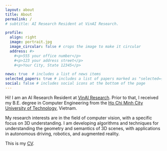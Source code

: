 ```yaml
---
layout: about
title: About
permalink: /
# subtitle: AI Research Resident at VinAI Research.

profile:
  align: right
  image: portrait.jpg
  image_circular: false # crops the image to make it circular
  address: #>
    #<p>555 your office number</p>
    #<p>123 your address street</p>
    #<p>Your City, State 12345</p>

news: true  # includes a list of news items
selected_papers: true # includes a list of papers marked as "selected={true}"
social: false # includes social icons at the bottom of the page
---
```


Hi! I am an AI Research Resident at [VinAI Research](https://vinai.io/). Prior to that, I received my B.E. degree in Computer Engineering from the [Ho Chi Minh City University of Technology](https://hcmut.edu.vn/), Vietnam.
 <!-- advised by Dr [Dung Duc Nguyen](https://scholar.google.com/citations?user=xV7uHJgAAAAJ&hl=en) and Dr. [Hoang-Anh Pham](https://scholar.google.com/citations?user=sGPFOAYAAAAJ&hl=en). -->

My research interests are in the field of computer vision, with a specific focus on 3D understanding. I am developing algorithms and techniques for understanding the geometry and semantics of 3D scenes, with applications in autonomous driving, robotics, and augmented reality.

This is my [CV](/assets/pdf/CV.pdf).
